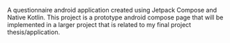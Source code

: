 A questionnaire android application created using Jetpack Compose and Native Kotlin. This project is a prototype android compose page that will be implemented in a larger project that is related to my final project thesis/application.

